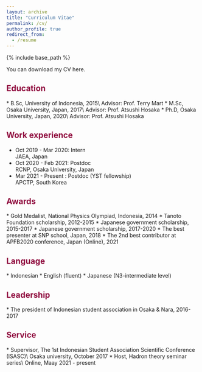 ```yaml
---
layout: archive
title: "Curriculum Vitae"
permalink: /cv/
author_profile: true
redirect_from:
  - /resume
---
```


{% include base_path %}

You can download my CV here.


<h2 style="color:#900C3F"> Education </h2>
* B.Sc, University of Indonesia, 2015\
  Advisor: Prof. Terry Mart
* M.Sc, Osaka University, Japan, 2017\
  Advisor: Prof. Atsushi Hosaka
* Ph.D, Osaka University, Japan, 2020\
  Advisor: Prof. Atsushi Hosaka

<h2 style="color:#900C3F"> Work experience </h2>

* Oct 2019 - Mar 2020: Intern\
  JAEA, Japan
* Oct 2020 - Feb 2021: Postdoc\
  RCNP, Osaka University, Japan
* Mar 2021 - Present : Postdoc (YST fellowship)\
  APCTP, South Korea

<h2 style="color:#900C3F"> Awards </h2>
* Gold Medalist, National Physics Olympiad, Indonesia, 2014
* Tanoto Foundation scholarship, 2012-2015
* Japanese government scholarship, 2015-2017
* Japanese government scholarship, 2017-2020
* The best presenter at SNP school, Japan, 2018
* The 2nd best contributor at APFB2020 conference, Japan (Online), 2021

<h2 style="color:#900C3F"> Language </h2>
* Indonesian
* English (fluent)
* Japanese (N3-intermediate level) 

<h2 style="color:#900C3F"> Leadership </h2>
* The president of Indonesian student association in Osaka & Nara, 2016-2017

<h2 style="color:#900C3F"> Service </h2>
* Supervisor, The 1st Indonesian Student Association Scientific Conference (ISASC)\
  Osaka university, October 2017
* Host, Hadron theory seminar series\
  Online, Maay 2021 - present
